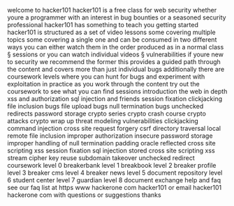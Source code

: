 welcome to hacker101 hacker101 is a free class for web security whether youre a programmer with an interest in bug bounties or a seasoned security professional hacker101 has something to teach you getting started hacker101 is structured as a set of video lessons some covering multiple topics some covering a single one and can be consumed in two different ways you can either watch them in the order produced as in a normal class § sessions or you can watch individual videos § vulnerabilities if youre new to security we recommend the former this provides a guided path through the content and covers more than just individual bugs additionally there are coursework levels where you can hunt for bugs and experiment with exploitation in practice as you work through the content try out the coursework to see what you can find sessions introduction the web in depth xss and authorization sql injection and friends session fixation clickjacking file inclusion bugs file upload bugs null termination bugs unchecked redirects password storage crypto series crypto crash course crypto attacks crypto wrap up threat modeling vulnerabilities clickjacking command injection cross site request forgery csrf directory traversal local remote file inclusion improper authorization insecure password storage improper handling of null termination padding oracle reflected cross site scripting xss session fixation sql injection stored cross site scripting xss stream cipher key reuse subdomain takeover unchecked redirect coursework level 0 breakerbank level 1 breakbook level 2 breaker profile level 3 breaker cms level 4 breaker news level 5 document repository level 6 student center level 7 guardian level 8 document exchange help and faq see our faq list at https www hackerone com hacker101 or email hacker101 hackerone com with questions or suggestions thanks
